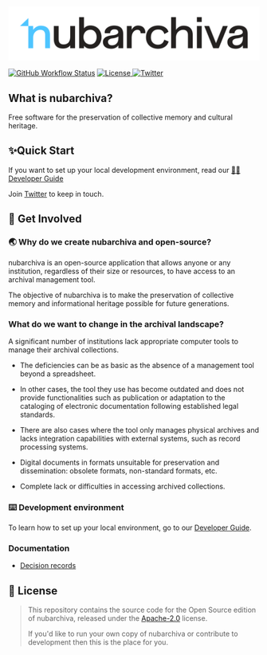 <p align="center">
  <a href="https://nubarchiva.org" target="_blank">
    <picture>
      <source media="(prefers-color-scheme: dark)" srcset="https://raw.githubusercontent.com/nubarchiva/nuba-oss/HEAD/docs/assets/night-header.svg">
      <source media="(prefers-color-scheme: light)" srcset="https://raw.githubusercontent.com/nubarchiva/nuba-oss/HEAD/docs/assets/day-header.svg">
      <img alt="nubarchiva" src="https://raw.githubusercontent.com/nubarchiva/nuba-oss/HEAD/docs/assets/day-header.svg">
    </picture>
  </a>
</p>

[![GitHub Workflow Status](https://img.shields.io/github/actions/workflow/status/nubarchiva/nuba-oss/maven.yml?logo=github&style=for-the-badge)](https://github.com/nubarchiva/nuba-oss/actions/workflows/maven.yml)
<a href="https://github.com/nubarchiva/nuba-oss/blob/develop/LICENSE">
  <img alt="License" src="https://img.shields.io/badge/license-Apache%202-orange.svg?logo=apache&style=for-the-badge"/>
</a>
<a href="https://twitter.com/nubarchiva">
  <img alt="Twitter" src="https://img.shields.io/badge/twitter-@nubarchiva-00b3f9?logo=twitter&style=for-the-badge">
</a>

## What is nubarchiva?
Free software for the preservation of collective memory and cultural heritage.

## ✨Quick Start

If you want to set up your local development environment, read our [🧑‍💻 Developer Guide](docs/contribute/developer-guide.md)

Join [Twitter](https://twitter.com/nubarchiva) to keep in touch.

## 👫 Get Involved

### 🌏 Why do we create nubarchiva and open-source?
nubarchiva is an open-source application that allows anyone or any institution, regardless of their size or resources,
to have access to an archival management tool.

The objective of nubarchiva is to make the preservation of collective memory and informational heritage possible for
future generations.

### What do we want to change in the archival landscape?
A significant number of institutions lack appropriate computer tools to manage their archival collections.

* The deficiencies can be as basic as the absence of a management tool beyond a spreadsheet.

* In other cases, the tool they use has become outdated and does not provide functionalities such as publication or
  adaptation to the cataloging of electronic documentation following established legal standards.

* There are also cases where the tool only manages physical archives and lacks integration capabilities with external
  systems, such as record processing systems.

* Digital documents in formats unsuitable for preservation and dissemination: obsolete formats, non-standard formats, etc.

* Complete lack or difficulties in accessing archived collections.

### ⌨️️ Development environment

To learn how to set up your local environment, go to our [Developer Guide](docs/contribute/developer-guide.md).

### Documentation

- [Decision records](./docs/decisions/index.md)

## 🥰 License

> This repository contains the source code for the Open Source edition of nubarchiva, released under the [Apache-2.0](LICENSE) license.
>
> If you'd like to run your own copy of nubarchiva or contribute to development then this is the place for you.
